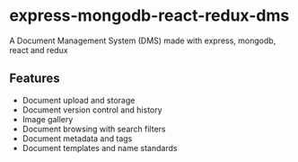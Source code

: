 # express-mongodb-react-redux-dms

A Document Management System (DMS) made with express, mongodb, react and redux

## Features

- Document upload and storage
- Document version control and history
- Image gallery
- Document browsing with search filters
- Document metadata and tags
- Document templates and name standards
